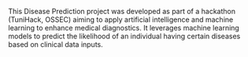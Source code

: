 
This Disease Prediction project was developed as part of a hackathon (TuniHack, OSSEC) aiming to apply artificial intelligence and machine learning to enhance medical diagnostics.
It leverages machine learning models to predict the likelihood of an individual having certain diseases based on clinical data inputs.
